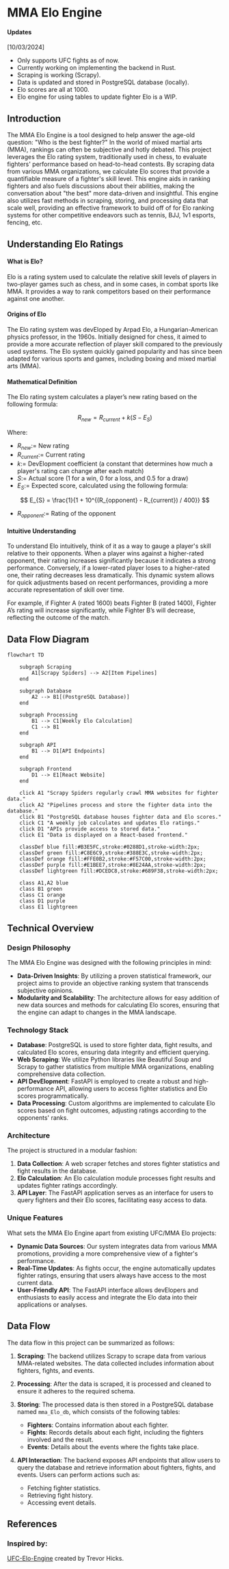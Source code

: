 # MMA Elo Engine

#### Updates
[10/03/2024]
- Only supports UFC fights as of now.
- Currently working on implementing the backend in Rust.
- Scraping is working (Scrapy).
- Data is updated and stored in PostgreSQL database (locally).
- Elo scores are all at 1000.
- Elo engine for using tables to update fighter Elo is a WIP.

## Introduction
The MMA Elo Engine is a tool designed to help answer the age-old question: "Who is the best fighter?" In the world of mixed martial arts (MMA), rankings can often be subjective and hotly debated. This project leverages the Elo rating system, traditionally used in chess, to evaluate fighters' performance based on head-to-head contests. By scraping data from various MMA organizations, we calculate Elo scores that provide a quantifiable measure of a fighter's skill level. This engine aids in ranking fighters and also fuels discussions about their abilities, making the conversation about "the best" more data-driven and insightful. This engine also utilizes fast methods in scraping, storing, and processing data that scale well, providing an effective framework to build off of for Elo ranking systems for other competitive endeavors such as tennis, BJJ, 1v1 esports, fencing, etc.

## Understanding Elo Ratings

#### What is Elo?

Elo is a rating system used to calculate the relative skill levels of players in two-player games such as chess, and in some cases, in combat sports like MMA. It provides a way to rank competitors based on their performance against one another.

#### Origins of Elo

The Elo rating system was devEloped by Arpad Elo, a Hungarian-American physics professor, in the 1960s. Initially designed for chess, it aimed to provide a more accurate reflection of player skill compared to the previously used systems. The Elo system quickly gained popularity and has since been adapted for various sports and games, including boxing and mixed martial arts (MMA).

#### Mathematical Definition

The Elo rating system calculates a player’s new rating based on the following formula:

$$
R_{new} = R_{current} + k (S - E_{S})
$$

Where:

- $R_{new} :=$ New rating
- $R_{current} :=$ Current rating
- $k :=$ DevElopment coefficient (a constant that determines how much a player's rating can change after each match)
- $S :=$ Actual score (1 for a win, 0 for a loss, and 0.5 for a draw)
- $E_{S} :=$ Expected score, calculated using the following formula:

$$
E_{S} = \frac{1}{1 + 10^{(R_{opponent} - R_{current}) / 400}}
$$

- $R_{opponent}:=$ Rating of the opponent

#### Intuitive Understanding

To understand Elo intuitively, think of it as a way to gauge a player's skill relative to their opponents. When a player wins against a higher-rated opponent, their rating increases significantly because it indicates a strong performance. Conversely, if a lower-rated player loses to a higher-rated one, their rating decreases less dramatically. This dynamic system allows for quick adjustments based on recent performances, providing a more accurate representation of skill over time.

For example, if Fighter A (rated 1600) beats Fighter B (rated 1400), Fighter A’s rating will increase significantly, while Fighter B’s will decrease, reflecting the outcome of the match.

## Data Flow Diagram

```mermaid
flowchart TD

    subgraph Scraping
        A1[Scrapy Spiders] --> A2[Item Pipelines]
    end

    subgraph Database
        A2 --> B1[(PostgreSQL Database)]
    end

    subgraph Processing
        B1 --> C1[Weekly Elo Calculation]
        C1 --> B1
    end

    subgraph API
        B1 --> D1[API Endpoints]
    end

    subgraph Frontend
        D1 --> E1[React Website]
    end

    click A1 "Scrapy Spiders regularly crawl MMA websites for fighter data."
    click A2 "Pipelines process and store the fighter data into the database."
    click B1 "PostgreSQL database houses fighter data and Elo scores."
    click C1 "A weekly job calculates and updates Elo ratings."
    click D1 "APIs provide access to stored data."
    click E1 "Data is displayed on a React-based frontend."

    classDef blue fill:#B3E5FC,stroke:#0288D1,stroke-width:2px;
    classDef green fill:#C8E6C9,stroke:#388E3C,stroke-width:2px;
    classDef orange fill:#FFE0B2,stroke:#F57C00,stroke-width:2px;
    classDef purple fill:#E1BEE7,stroke:#8E24AA,stroke-width:2px;
    classDef lightgreen fill:#DCEDC8,stroke:#689F38,stroke-width:2px;

    class A1,A2 blue
    class B1 green
    class C1 orange
    class D1 purple
    class E1 lightgreen
```


## Technical Overview

### Design Philosophy
The MMA Elo Engine was designed with the following principles in mind:
- **Data-Driven Insights**: By utilizing a proven statistical framework, our project aims to provide an objective ranking system that transcends subjective opinions.
- **Modularity and Scalability**: The architecture allows for easy addition of new data sources and methods for calculating Elo scores, ensuring that the engine can adapt to changes in the MMA landscape.

### Technology Stack
- **Database**: PostgreSQL is used to store fighter data, fight results, and calculated Elo scores, ensuring data integrity and efficient querying.
- **Web Scraping**: We utilize Python libraries like Beautiful Soup and Scrapy to gather statistics from multiple MMA organizations, enabling comprehensive data collection.
- **API DevElopment**: FastAPI is employed to create a robust and high-performance API, allowing users to access fighter statistics and Elo scores programmatically.
- **Data Processing**: Custom algorithms are implemented to calculate Elo scores based on fight outcomes, adjusting ratings according to the opponents' ranks.

### Architecture
The project is structured in a modular fashion:
1. **Data Collection**: A web scraper fetches and stores fighter statistics and fight results in the database.
2. **Elo Calculation**: An Elo calculation module processes fight results and updates fighter ratings accordingly.
3. **API Layer**: The FastAPI application serves as an interface for users to query fighters and their Elo scores, facilitating easy access to data.

### Unique Features
What sets the MMA Elo Engine apart from existing UFC/MMA Elo projects:
- **Dynamic Data Sources**: Our system integrates data from various MMA promotions, providing a more comprehensive view of a fighter's performance.
- **Real-Time Updates**: As fights occur, the engine automatically updates fighter ratings, ensuring that users always have access to the most current data.
- **User-Friendly API**: The FastAPI interface allows devElopers and enthusiasts to easily access and integrate the Elo data into their applications or analyses.

## Data Flow

The data flow in this project can be summarized as follows:

1. **Scraping**: The backend utilizes Scrapy to scrape data from various MMA-related websites. The data collected includes information about fighters, fights, and events.

2. **Processing**: After the data is scraped, it is processed and cleaned to ensure it adheres to the required schema.

3. **Storing**: The processed data is then stored in a PostgreSQL database named `mma_Elo_db`, which consists of the following tables:
   - **Fighters**: Contains information about each fighter.
   - **Fights**: Records details about each fight, including the fighters involved and the result.
   - **Events**: Details about the events where the fights take place.

4. **API Interaction**: The backend exposes API endpoints that allow users to query the database and retrieve information about fighters, fights, and events. Users can perform actions such as:
   - Fetching fighter statistics.
   - Retrieving fight history.
   - Accessing event details.

## References
### Inspired by:
[UFC-Elo-Engine](https://github.com/NBAtrev/UFC-Elo-Engine) created by Trevor Hicks.
